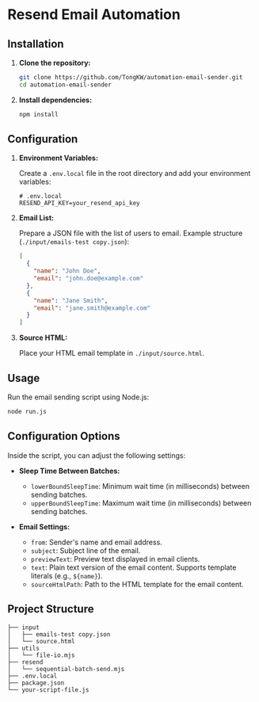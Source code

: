 # Resend Email Automation

## Installation

1. **Clone the repository:**

   ```bash
   git clone https://github.com/TongKW/automation-email-sender.git
   cd automation-email-sender
   ```

2. **Install dependencies:**

   ```bash
   npm install
   ```

## Configuration

1. **Environment Variables:**

   Create a `.env.local` file in the root directory and add your environment variables:

   ```env
   # .env.local
   RESEND_API_KEY=your_resend_api_key
   ```

2. **Email List:**

   Prepare a JSON file with the list of users to email. Example structure (`./input/emails-test copy.json`):

   ```json
   [
     {
       "name": "John Doe",
       "email": "john.doe@example.com"
     },
     {
       "name": "Jane Smith",
       "email": "jane.smith@example.com"
     }
   ]
   ```

3. **Source HTML:**

   Place your HTML email template in `./input/source.html`.

## Usage

Run the email sending script using Node.js:

```bash
node run.js
```

## Configuration Options

Inside the script, you can adjust the following settings:

- **Sleep Time Between Batches:**

  - `lowerBoundSleepTime`: Minimum wait time (in milliseconds) between sending batches.
  - `upperBoundSleepTime`: Maximum wait time (in milliseconds) between sending batches.

- **Email Settings:**
  - `from`: Sender's name and email address.
  - `subject`: Subject line of the email.
  - `previewText`: Preview text displayed in email clients.
  - `text`: Plain text version of the email content. Supports template literals (e.g., `${name}`).
  - `sourceHtmlPath`: Path to the HTML template for the email content.

## Project Structure

```
├── input
│   ├── emails-test copy.json
│   └── source.html
├── utils
│   └── file-io.mjs
├── resend
│   └── sequential-batch-send.mjs
├── .env.local
├── package.json
└── your-script-file.js
```
